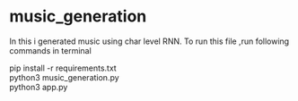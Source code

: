 # music_generation
In this i generated music using char level RNN.
To run this file ,run following commands in terminal

pip install -r requirements.txt <br>
python3 music_generation.py <br>
python3 app.py

